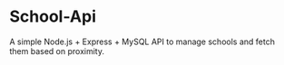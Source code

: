 # School-Api

A simple Node.js + Express + MySQL API to manage schools and fetch them based on proximity.

